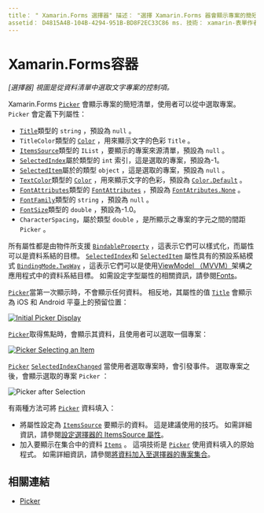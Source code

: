 ```yaml
---
title： " Xamarin.Forms 選擇器" 描述： "選擇 Xamarin.Forms 器會顯示專案的簡短清單，供使用者從中選取專案。 本文說明如何使用 [選擇器] 類別，從資料清單中選取文字專案。
assetid： D4815A4B-104B-4294-951B-BD8F2EC33C86 ms. 技術： xamarin-表單作者： davidbritch ms. author： dabritch ms. 日期：02/26/2019 否-loc： [ Xamarin.Forms ， Xamarin.Essentials ]
---
```


# <a name="xamarinforms-picker"></a>Xamarin.Forms容器

_[選擇器] 視圖是從資料清單中選取文字專案的控制項。_

Xamarin.Forms [`Picker`](xref:Xamarin.Forms.Picker) 會顯示專案的簡短清單，使用者可以從中選取專案。 `Picker` 會定義下列屬性：

- [`Title`](xref:Xamarin.Forms.Picker.Title)類型的 `string` ，預設為 `null` 。
- `TitleColor`類型的 [`Color`](xref:Xamarin.Forms.Color) ，用來顯示文字的色彩 `Title` 。
- [`ItemsSource`](xref:Xamarin.Forms.Picker.ItemsSource)類型的 `IList` ，要顯示的專案來源清單，預設為 `null` 。
- [`SelectedIndex`](xref:Xamarin.Forms.Picker.SelectedIndex)屬於類型的 `int` 索引，這是選取的專案，預設為-1。
- [`SelectedItem`](xref:Xamarin.Forms.Picker.SelectedItem)屬於的類型 `object` ，這是選取的專案，預設為 `null` 。
- [`TextColor`](xref:Xamarin.Forms.Picker.TextColor)類型的 [`Color`](xref:Xamarin.Forms.Color) ，用來顯示文字的色彩，預設為 [`Color.Default`](xref:Xamarin.Forms.Color.Default) 。
- [`FontAttributes`](xref:Xamarin.Forms.Picker.FontAttributes)類型的 [`FontAttributes`](xref:Xamarin.Forms.FontAttributes) ，預設為 [`FontAtributes.None`](xref:Xamarin.Forms.FontAttributes.None) 。
- [`FontFamily`](xref:Xamarin.Forms.Picker.FontFamily)類型的 `string` ，預設為 `null` 。
- [`FontSize`](xref:Xamarin.Forms.Picker.FontSize)類型的 `double` ，預設為-1.0。
- `CharacterSpacing`，屬於類型 `double` ，是所顯示之專案的字元之間的間距 `Picker` 。

所有屬性都是由物件所支援 [`BindableProperty`](xref:Xamarin.Forms.BindableProperty) ，這表示它們可以樣式化，而屬性可以是資料系結的目標。 [`SelectedIndex`](xref:Xamarin.Forms.Picker.SelectedIndex)和 [`SelectedItem`](xref:Xamarin.Forms.Picker.SelectedItem) 屬性具有的預設系結模式 [`BindingMode.TwoWay`](xref:Xamarin.Forms.BindingMode.TwoWay) ，這表示它們可以是使用[ViewModel （MVVM）](~/xamarin-forms/enterprise-application-patterns/mvvm.md)架構之應用程式中的資料系結目標。 如需設定字型屬性的相關資訊，請參閱[Fonts](~/xamarin-forms/user-interface/text/fonts.md)。

[`Picker`](xref:Xamarin.Forms.Picker)當第一次顯示時，不會顯示任何資料。 相反地，其屬性的值 [`Title`](xref:Xamarin.Forms.Picker.Title) 會顯示為 iOS 和 Android 平臺上的預留位置：

[![](images/picker-initial.png "Initial Picker Display")](images/picker-initial-large.png#lightbox "Initial Picker Display")

[`Picker`](xref:Xamarin.Forms.Picker)取得焦點時，會顯示其資料，且使用者可以選取一個專案：

[![](images/picker-selection.png "Picker Selecting an Item")](images/picker-selection-large.png#lightbox "Picker Selecting an Item")

[`Picker`](xref:Xamarin.Forms.Picker) [`SelectedIndexChanged`](xref:Xamarin.Forms.Picker.SelectedIndexChanged) 當使用者選取專案時，會引發事件。 選取專案之後，會顯示選取的專案 `Picker` ：

![](images/picker-after-selection.png "Picker after Selection")

有兩種方法可將 [`Picker`](xref:Xamarin.Forms.Picker) 資料填入：

- 將屬性設定為 [`ItemsSource`](xref:Xamarin.Forms.Picker.ItemsSource) 要顯示的資料。 這是建議使用的技巧。 如需詳細資訊，請參閱[設定選擇器的 ItemsSource 屬性](populating-itemssource.md)。
- 加入要顯示在集合中的資料 [`Items`](xref:Xamarin.Forms.Picker.Items) 。 這項技術是 [`Picker`](xref:Xamarin.Forms.Picker) 使用資料填入的原始程式。 如需詳細資訊，請參閱[將資料加入至選擇器的專案集合](populating-items.md)。

## <a name="related-links"></a>相關連結

- [Picker](xref:Xamarin.Forms.Picker)
